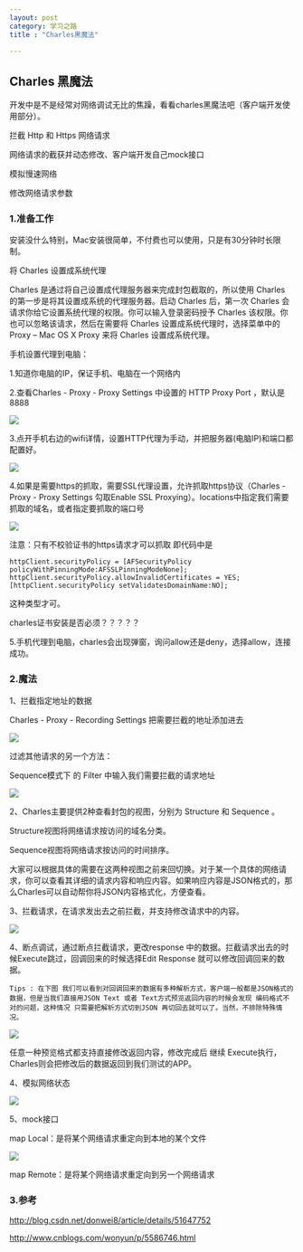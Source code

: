 ```yaml
---
layout: post
category: 学习之路
title : "Charles黑魔法"

---
```


## Charles 黑魔法

开发中是不是经常对网络调试无比的焦躁，看看charles黑魔法吧（客户端开发使用部分）。

拦截 Http 和 Https 网络请求

网络请求的截获并动态修改、客户端开发自己mock接口

模拟慢速网络

修改网络请求参数





### 1.准备工作

安装没什么特别，Mac安装很简单，不付费也可以使用，只是有30分钟时长限制。

将 Charles 设置成系统代理

Charles 是通过将自己设置成代理服务器来完成封包截取的，所以使用 Charles 的第一步是将其设置成系统的代理服务器。启动 Charles 后，第一次 Charles 会请求你给它设置系统代理的权限。你可以输入登录密码授予 Charles 该权限。你也可以忽略该请求，然后在需要将 Charles 设置成系统代理时，选择菜单中的 Proxy – Mac OS X Proxy 来将 Charles 设置成系统代理。

手机设置代理到电脑：

1.知道你电脑的IP，保证手机、电脑在一个网络内

2.查看Charles - Proxy - Proxy Settings 中设置的 HTTP Proxy Port ，默认是 8888

![](https://xilankong.github.io/resource/charlesOne.jpeg)

3.点开手机右边的wifi详情，设置HTTP代理为手动，并把服务器(电脑IP)和端口都配置好。

![](https://xilankong.github.io/resource/charlesTwo.jpeg)

4.如果是需要https的抓取，需要SSL代理设置，允许抓取https协议（Charles - Proxy - Proxy Settings 勾取Enable SSL Proxying）。locations中指定我们需要抓取的域名，或者指定要抓取的端口号

![](https://xilankong.github.io/resource/charlesThree.jpeg)



注意：只有不校验证书的https请求才可以抓取 即代码中是

```
httpClient.securityPolicy = [AFSecurityPolicy policyWithPinningMode:AFSSLPinningModeNone];
httpClient.securityPolicy.allowInvalidCertificates = YES;
[httpClient.securityPolicy setValidatesDomainName:NO];
```

这种类型才可。

charles证书安装是否必须？？？？？



5.手机代理到电脑，charles会出现弹窗，询问allow还是deny，选择allow，连接成功。



### 2.魔法

1、拦截指定地址的数据

Charles - Proxy - Recording Settings  把需要拦截的地址添加进去

![](https://xilankong.github.io/resource/charlesFour.jpeg)

过滤其他请求的另一个方法：

Sequence模式下 的 Filter 中输入我们需要拦截的请求地址

![](https://xilankong.github.io/resource/charlesSeven.jpeg)



2、Charles主要提供2种查看封包的视图，分别为 Structure 和 Sequence 。

Structure视图将网络请求按访问的域名分类。

Sequence视图将网络请求按访问的时间排序。

大家可以根据具体的需要在这两种视图之前来回切换。对于某一个具体的网络请求，你可以查看其详细的请求内容和响应内容。如果响应内容是JSON格式的，那么Charles可以自动帮你将JSON内容格式化，方便查看。

3、拦截请求，在请求发出去之前拦截，并支持修改请求中的内容。

![](https://xilankong.github.io/resource/charlesNight.jpeg)

4、断点调试，通过断点拦截请求，更改response 中的数据。拦截请求出去的时候Execute跳过，回调回来的时候选择Edit Response 就可以修改回调回来的数据。

```
Tips : 在下图 我们可以看到对回调回来的数据有多种解析方式，客户端一般都是JSON格式的数据，但是当我们直接用JSON Text 或者 Text方式预览返回内容的时候会发现 编码格式不对的问题，这种情况 只需要把解析方式切到JSON 再切回去就可以了。当然，不排除特殊情况。
```

![](https://xilankong.github.io/resource/charlesSix.jpeg)

任意一种预览格式都支持直接修改返回内容，修改完成后 继续 Execute执行，Charles则会把修改后的数据返回到我们测试的APP。

4、模拟网络状态

![](https://xilankong.github.io/resource/charlesEight.jpeg)



5、mock接口 

map Local：是将某个网络请求重定向到本地的某个文件

![](https://xilankong.github.io/resource/charlesTen.png)




map Remote：是将某个网络请求重定向到另一个网络请求

### 3.参考

http://blog.csdn.net/donwei8/article/details/51647752

http://www.cnblogs.com/wonyun/p/5586746.html